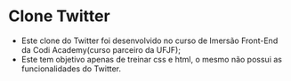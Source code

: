 # Clone Twitter

 - Este clone do Twitter foi desenvolvido no curso de Imersão Front-End da Codi Academy(curso parceiro da UFJF);
 - Este tem objetivo apenas de treinar css e html, o mesmo não possui as funcionalidades do Twitter. 